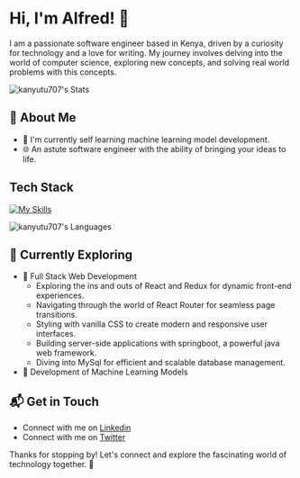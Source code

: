 # Hi, I'm Alfred! 👋

I am a passionate software engineer based in Kenya, driven by a curiosity for technology and a love for writing. My journey involves delving into the world of computer science, exploring new concepts, and solving real world problems with this concepts.

![kanyutu707's Stats](https://github-readme-stats.vercel.app/api?username=kanyutu707&theme=vue-dark&show_icons=true&hide_border=true&count_private=true)


## 🚀 About Me

- 🔭 I'm currently self learning machine learning model development.
- 🌐 An astute software engineer with the ability of bringing your ideas to life.



## Tech Stack
[![My Skills](https://skillicons.dev/icons?i=js,html,css,py,tensorflow,java,go,fastapi,spring)](https://skillicons.dev)

![kanyutu707's Languages](https://github-readme-stats.vercel.app/api/top-langs/?username=kanyutu707&theme=vue-dark&hide_border=true&include_all_commits=true&count_private=true&layout=compact&langs_count=10&card_width=445)

## 🌱 Currently Exploring

- 🚀 Full Stack Web Development
  - Exploring the ins and outs of React and Redux for dynamic front-end experiences.
  - Navigating through the world of React Router for seamless page transitions.
  - Styling with vanilla CSS to create modern and responsive user interfaces.
  - Building server-side applications with springboot, a powerful java web framework.
  - Diving into MySql for efficient and scalable database management.
- 🚀 Development of Machine Learning Models



## 📬 Get in Touch

- Connect with me on [Linkedin](https://www.linkedin.com/in/alfredkanyutu)
- Connect with me on [Twitter](#)

Thanks for stopping by! Let's connect and explore the fascinating world of technology together. 🚀



<!--

Here are some ideas to get you started:

- 🔭 I’m currently working on ...
- 🌱 I’m currently learning ...
- 👯 I’m looking to collaborate on ...
- 🤔 I’m looking for help with ...
- 💬 Ask me about ...
- 📫 How to reach me: ...
- 😄 Pronouns: ...
- ⚡ Fun fact: ...
-->
